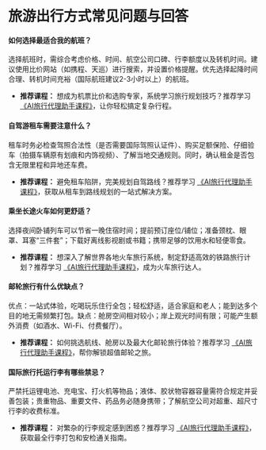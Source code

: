 # 旅游出行方式常见问题与回答
#### 如何选择最适合我的航班？
选择航班时，需综合考虑价格、时间、航空公司口碑、行李额度以及转机时间。建议使用比价网站（如携程、天巡）进行搜索，并设置价格提醒。优先选择起降时间合理、转机时间充裕（国际航班建议2-3小时以上）的航班。
*   **推荐课程：** 想成为机票比价和选购专家，系统学习旅行规划技巧？推荐学习 [《AI旅行代理助手课程》](https://github.com/MiArmor/ai-agent)，让你轻松搞定复杂行程。

#### 自驾游租车需要注意什么？
租车时务必检查驾照合法性（是否需要国际驾照认证件）、购买足额保险、仔细验车（拍摄车辆原有划痕和内饰视频）、了解当地交通规则。同时，确认租金是否包含无限里程和异地还车费。
*   **推荐课程：** 避免租车陷阱，完美规划自驾路线？推荐学习 [《AI旅行代理助手课程》](https://github.com/MiArmor/ai-agent)，获取从租车到路线规划的一站式解决方案。

#### 乘坐长途火车如何更舒适？
选择夜间卧铺列车可以节省一晚住宿时间；提前预订座位/铺位；准备颈枕、眼罩、耳塞“三件套”；下载好离线影视剧或书籍；携带足够的饮用水和轻便零食。
*   **推荐课程：** 想深入了解世界各地火车旅行系统，制定舒适高效的铁路旅行计划？推荐学习 [《AI旅行代理助手课程》](https://github.com/MiArmor/ai-agent)，成为火车旅行达人。

#### 邮轮旅行有什么优缺点？
优点：一站式体验，吃喝玩乐住行全包；轻松舒适，适合家庭和老人；能到达多个目的地无需频繁打包。缺点：舱房空间相对较小；岸上观光时间有限；可能产生额外消费（如酒水、Wi-Fi、付费餐厅）。
*   **推荐课程：** 如何挑选航线、舱房以及最大化邮轮旅行体验？推荐学习 [《AI旅行代理助手课程》](https://github.com/MiArmor/ai-agent)，帮你解锁超值邮轮之旅。

#### 国际旅行托运行李有哪些禁忌？
严禁托运锂电池、充电宝、打火机等物品；液体、胶状物容器容量需符合规定并妥善包装；贵重物品、重要文件、药品务必随身携带；了解航空公司对超重、超尺寸行李的收费标准。
*   **推荐课程：** 对繁杂的行李规定感到困惑？推荐学习 [《AI旅行代理助手课程》](https://github.com/MiArmor/ai-agent)，获取最全行李打包和安检通关指南。
